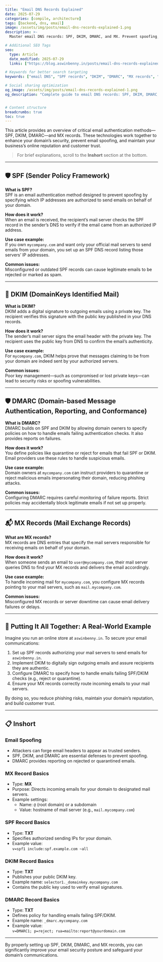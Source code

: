 ```yaml
---
title: "Email DNS Records Explained"
date: 2025-07-29
categories: [compile, architecture]
tags: [backend, dns, email]
image: /assets/img/posts/email-dns-records-explained-1.png
description: >-
  Master email DNS records: SPF, DKIM, DMARC, and MX. Prevent spoofing, secure your domain, and build customer trust with proper authentication.

# Additional SEO Tags
seo:
  type: Article
  date_modified: 2025-07-29
  links: ["https://blog.aswinbenny.in/posts/email-dns-records-explained/"]

# Keywords for better search targeting
keywords: ["email DNS", "SPF records", "DKIM", "DMARC", "MX records", "email authentication", "domain security", "email spoofing prevention"]

# Social sharing optimization
og_image: /assets/img/posts/email-dns-records-explained-1.png
og_description: "Complete guide to email DNS records: SPF, DKIM, DMARC, and MX records for domain security"


# Content structure
breadcrumbs: true
toc: true
---
```





This article provides an overview of critical email authentication methods—SPF, DKIM, DMARC—and MX records. These technologies work together to enhance your domain’s security, prevent email spoofing, and maintain your business’s online reputation and customer trust.

> For brief explanations, scroll to the **Inshort** section at the bottom.

---

## 🛡️ SPF (Sender Policy Framework)

**What is SPF?**  
SPF is an email authentication method designed to prevent spoofing by specifying which IP addresses are authorized to send emails on behalf of your domain.

**How does it work?**  
When an email is received, the recipient’s mail server checks the SPF record in the sender’s DNS to verify if the email came from an authorized IP address.

**Use case example:**  
If you own `mycompany.com` and want only your official mail servers to send emails from your domain, you set up an SPF DNS record listing those servers’ IP addresses.

**Common issues:**  
Misconfigured or outdated SPF records can cause legitimate emails to be rejected or marked as spam.

---

## 🔑 DKIM (DomainKeys Identified Mail)

**What is DKIM?**  
DKIM adds a digital signature to outgoing emails using a private key. The recipient verifies this signature with the public key published in your DNS records.

**How does it work?**  
The sender’s mail server signs the email header with the private key. The recipient uses the public key from DNS to confirm the email’s authenticity.

**Use case example:**  
For `mycompany.com`, DKIM helps prove that messages claiming to be from your domain are indeed sent by your authorized servers.

**Common issues:**  
Poor key management—such as compromised or lost private keys—can lead to security risks or spoofing vulnerabilities.

---

## 🛡️ DMARC (Domain-based Message Authentication, Reporting, and Conformance)

**What is DMARC?**  
DMARC builds on SPF and DKIM by allowing domain owners to specify policies on how to handle emails failing authentication checks. It also provides reports on failures.

**How does it work?**  
You define policies like quarantine or reject for emails that fail SPF or DKIM. Email providers use these rules to handle suspicious emails.

**Use case example:**  
Domain owners at `mycompany.com` can instruct providers to quarantine or reject malicious emails impersonating their domain, reducing phishing attacks.

**Common issues:**  
Configuring DMARC requires careful monitoring of failure reports. Strict policies may accidentally block legitimate emails if not set up properly.

---

## 📬 MX Records (Mail Exchange Records)

**What are MX records?**  
MX records are DNS entries that specify the mail servers responsible for receiving emails on behalf of your domain.

**How does it work?**  
When someone sends an email to `user@mycompany.com`, their mail server queries DNS to find your MX records and delivers the email accordingly.

**Use case example:**  
To handle incoming mail for `mycompany.com`, you configure MX records pointing to your mail servers, such as `mail.mycompany.com`.

**Common issues:**  
Misconfigured MX records or server downtime can cause email delivery failures or delays.

---

## 🔗 Putting It All Together: A Real-World Example

Imagine you run an online store at `aswinbenny.in`. To secure your email communications:

1. Set up SPF records authorizing your mail servers to send emails for `aswinbenny.in`.
2. Implement DKIM to digitally sign outgoing emails and assure recipients they are authentic.
3. Configure DMARC to specify how to handle emails failing SPF/DKIM checks (e.g., reject or quarantine).
4. Ensure your MX records correctly route incoming emails to your mail servers.

By doing so, you reduce phishing risks, maintain your domain’s reputation, and build customer trust.

---

## 📋 Inshort

### Email Spoofing

- Attackers can forge email headers to appear as trusted senders.
- SPF, DKIM, and DMARC are essential defenses to prevent spoofing.
- DMARC provides reporting on rejected or quarantined emails.

### MX Record Basics

- Type: **MX**
- Purpose: Directs incoming emails for your domain to designated mail servers.
- Example settings:
  - Name: `@` (root domain) or a subdomain
  - Value: hostname of mail server (e.g., `mail.mycompany.com`)

### SPF Record Basics

- Type: **TXT**
- Specifies authorized sending IPs for your domain.
- Example value:  
  `v=spf1 include:spf.example.com ~all`

### DKIM Record Basics

- Type: **TXT**
- Publishes your public DKIM key.
- Example name: `selector1._domainkey.mycompany.com`
- Contains the public key used to verify email signatures.

### DMARC Record Basics

- Type: **TXT**
- Defines policy for handling emails failing SPF/DKIM.
- Example name: `_dmarc.mycompany.com`
- Example value:  
  `v=DMARC1; p=reject; rua=mailto:report@yourdomain.com`

---

By properly setting up SPF, DKIM, DMARC, and MX records, you can significantly improve your email security posture and safeguard your domain’s communications.
